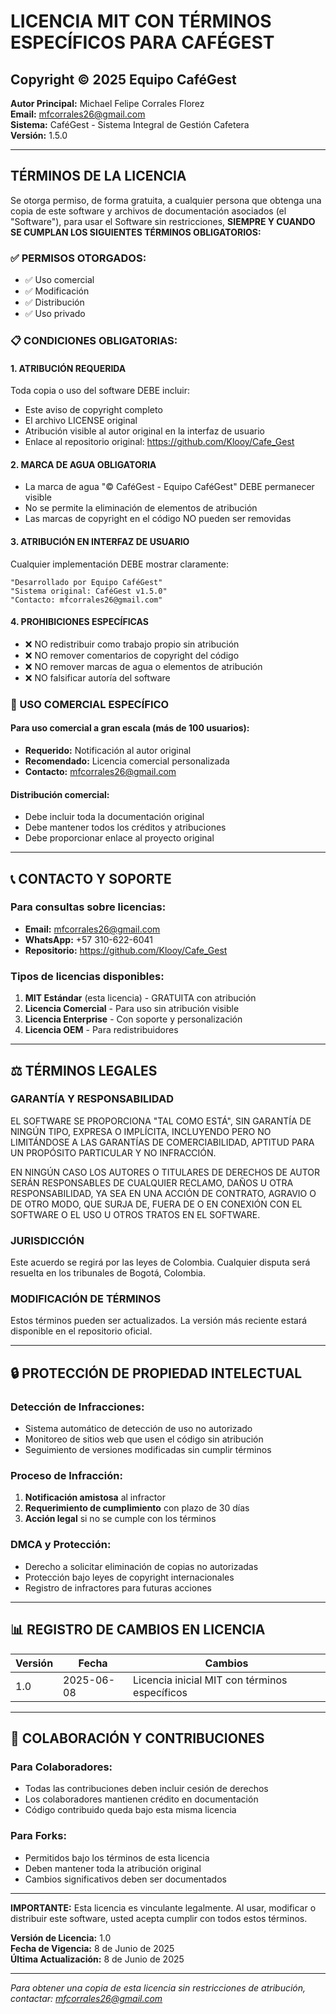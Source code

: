# LICENCIA MIT CON TÉRMINOS ESPECÍFICOS PARA CAFÉGEST

## Copyright © 2025 Equipo CaféGest

**Autor Principal:** Michael Felipe Corrales Florez  
**Email:** mfcorrales26@gmail.com  
**Sistema:** CaféGest - Sistema Integral de Gestión Cafetera  
**Versión:** 1.5.0  

---

## TÉRMINOS DE LA LICENCIA

Se otorga permiso, de forma gratuita, a cualquier persona que obtenga una copia de este software y archivos de documentación asociados (el "Software"), para usar el Software sin restricciones, **SIEMPRE Y CUANDO SE CUMPLAN LOS SIGUIENTES TÉRMINOS OBLIGATORIOS:**

### ✅ PERMISOS OTORGADOS:
- ✅ Uso comercial
- ✅ Modificación
- ✅ Distribución
- ✅ Uso privado

### 📋 CONDICIONES OBLIGATORIAS:

#### 1. **ATRIBUCIÓN REQUERIDA**
Toda copia o uso del software DEBE incluir:
- Este aviso de copyright completo
- El archivo LICENSE original
- Atribución visible al autor original en la interfaz de usuario
- Enlace al repositorio original: https://github.com/Klooy/Cafe_Gest

#### 2. **MARCA DE AGUA OBLIGATORIA**
- La marca de agua "© CaféGest - Equipo CaféGest" DEBE permanecer visible
- No se permite la eliminación de elementos de atribución
- Las marcas de copyright en el código NO pueden ser removidas

#### 3. **ATRIBUCIÓN EN INTERFAZ DE USUARIO**
Cualquier implementación DEBE mostrar claramente:
```
"Desarrollado por Equipo CaféGest"
"Sistema original: CaféGest v1.5.0"
"Contacto: mfcorrales26@gmail.com"
```

#### 4. **PROHIBICIONES ESPECÍFICAS**
- ❌ NO redistribuir como trabajo propio sin atribución
- ❌ NO remover comentarios de copyright del código
- ❌ NO remover marcas de agua o elementos de atribución
- ❌ NO falsificar autoría del software

### 🏢 USO COMERCIAL ESPECÍFICO

#### Para uso comercial a gran escala (más de 100 usuarios):
- **Requerido:** Notificación al autor original
- **Recomendado:** Licencia comercial personalizada
- **Contacto:** mfcorrales26@gmail.com

#### Distribución comercial:
- Debe incluir toda la documentación original
- Debe mantener todos los créditos y atribuciones
- Debe proporcionar enlace al proyecto original

---

## 📞 CONTACTO Y SOPORTE

### Para consultas sobre licencias:
- **Email:** mfcorrales26@gmail.com
- **WhatsApp:** +57 310-622-6041
- **Repositorio:** https://github.com/Klooy/Cafe_Gest

### Tipos de licencias disponibles:
1. **MIT Estándar** (esta licencia) - GRATUITA con atribución
2. **Licencia Comercial** - Para uso sin atribución visible
3. **Licencia Enterprise** - Con soporte y personalización
4. **Licencia OEM** - Para redistribuidores

---

## ⚖️ TÉRMINOS LEGALES

### GARANTÍA Y RESPONSABILIDAD

EL SOFTWARE SE PROPORCIONA "TAL COMO ESTÁ", SIN GARANTÍA DE NINGÚN TIPO, EXPRESA O IMPLÍCITA, INCLUYENDO PERO NO LIMITÁNDOSE A LAS GARANTÍAS DE COMERCIABILIDAD, APTITUD PARA UN PROPÓSITO PARTICULAR Y NO INFRACCIÓN.

EN NINGÚN CASO LOS AUTORES O TITULARES DE DERECHOS DE AUTOR SERÁN RESPONSABLES DE CUALQUIER RECLAMO, DAÑOS U OTRA RESPONSABILIDAD, YA SEA EN UNA ACCIÓN DE CONTRATO, AGRAVIO O DE OTRO MODO, QUE SURJA DE, FUERA DE O EN CONEXIÓN CON EL SOFTWARE O EL USO U OTROS TRATOS EN EL SOFTWARE.

### JURISDICCIÓN
Este acuerdo se regirá por las leyes de Colombia. Cualquier disputa será resuelta en los tribunales de Bogotá, Colombia.

### MODIFICACIÓN DE TÉRMINOS
Estos términos pueden ser actualizados. La versión más reciente estará disponible en el repositorio oficial.

---

## 🔒 PROTECCIÓN DE PROPIEDAD INTELECTUAL

### Detección de Infracciones:
- Sistema automático de detección de uso no autorizado
- Monitoreo de sitios web que usen el código sin atribución
- Seguimiento de versiones modificadas sin cumplir términos

### Proceso de Infracción:
1. **Notificación amistosa** al infractor
2. **Requerimiento de cumplimiento** con plazo de 30 días
3. **Acción legal** si no se cumple con los términos

### DMCA y Protección:
- Derecho a solicitar eliminación de copias no autorizadas
- Protección bajo leyes de copyright internacionales
- Registro de infractores para futuras acciones

---

## 📊 REGISTRO DE CAMBIOS EN LICENCIA

| Versión | Fecha | Cambios |
|---------|-------|---------|
| 1.0 | 2025-06-08 | Licencia inicial MIT con términos específicos |

---

## 🤝 COLABORACIÓN Y CONTRIBUCIONES

### Para Colaboradores:
- Todas las contribuciones deben incluir cesión de derechos
- Los colaboradores mantienen crédito en documentación
- Código contribuido queda bajo esta misma licencia

### Para Forks:
- Permitidos bajo los términos de esta licencia
- Deben mantener toda la atribución original
- Cambios significativos deben ser documentados

---

**IMPORTANTE:** Esta licencia es vinculante legalmente. Al usar, modificar o distribuir este software, usted acepta cumplir con todos estos términos.

**Versión de Licencia:** 1.0  
**Fecha de Vigencia:** 8 de Junio de 2025  
**Última Actualización:** 8 de Junio de 2025  

---

*Para obtener una copia de esta licencia sin restricciones de atribución, contactar: mfcorrales26@gmail.com*
